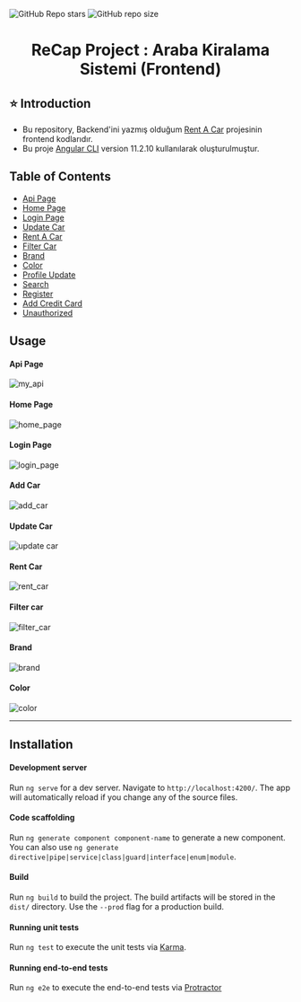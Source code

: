 ![GitHub Repo stars](https://img.shields.io/github/stars/GokhanKarakusNet/RentACar-FrontEnd?color=yellow)
![GitHub repo size](https://img.shields.io/github/repo-size/GokhanKarakusNet/RentACar-FrontEnd)


<h1 align="center">ReCap Project : Araba Kiralama Sistemi (Frontend)</h1> 

## ⭐ Introduction 
- Bu repository, Backend'ini yazmış olduğum [Rent A Car](https://github.com/GokhanKarakusNet/RentACar-BackEnd) projesinin frontend kodlarıdır.
- Bu proje [Angular CLI](https://github.com/angular/angular-cli) version 11.2.10 kullanılarak oluşturulmuştur.



## Table of Contents
- [Api Page](#api-page)
- [Home Page](#home-page)
- [Login Page](#login-page)
- [Update Car](#update-car)
- [Rent A Car](#rent-car)
- [Filter Car](#filter-car)
- [Brand](#brand)
- [Color](#color)
- [Profile Update](#profile-update)
- [Search](#search)
- [Register](#register)
- [Add Credit Card](#add-credit-card)
- [Unauthorized](#unauthorized)




## Usage

#### Api Page
![my_api](https://user-images.githubusercontent.com/79168352/117521862-b88ca380-afb8-11eb-9578-3bfba329c662.gif)


#### Home Page
![home_page](https://user-images.githubusercontent.com/79168352/117522340-76b12c80-afbb-11eb-9a8a-c4fa97b0444b.gif)


#### Login Page
![login_page](https://user-images.githubusercontent.com/79168352/117522457-2eded500-afbc-11eb-8093-23b58a69fb4d.gif)

#### Add Car
![add_car](https://user-images.githubusercontent.com/79168352/117522586-f7245d00-afbc-11eb-83dd-c6ff54a32d67.gif)

#### Update Car
![update car](https://user-images.githubusercontent.com/79168352/117524257-728a0c80-afc5-11eb-85b3-df6b48f5006a.gif)


#### Rent Car
![rent_car](https://user-images.githubusercontent.com/79168352/117524941-9bf86780-afc8-11eb-8dee-cb56b311b785.gif)



#### Filter car
![filter_car](https://user-images.githubusercontent.com/79168352/117525174-a9622180-afc9-11eb-8a37-d713b30ed772.gif)



#### Brand
![brand](https://user-images.githubusercontent.com/79168352/117525289-28eff080-afca-11eb-991b-96bb057cabec.gif)

#### Color
![color](https://user-images.githubusercontent.com/79168352/116742228-c0b87200-a9ff-11eb-8e34-64f89ab6f432.jpg)




<hr>

## Installation

#### Development server

Run `ng serve` for a dev server. Navigate to `http://localhost:4200/`. The app will automatically reload if you change any of the source files.

#### Code scaffolding

Run `ng generate component component-name` to generate a new component. You can also use `ng generate directive|pipe|service|class|guard|interface|enum|module`.

#### Build

Run `ng build` to build the project. The build artifacts will be stored in the `dist/` directory. Use the `--prod` flag for a production build.

#### Running unit tests

Run `ng test` to execute the unit tests via [Karma](https://karma-runner.github.io).

#### Running end-to-end tests

Run `ng e2e` to execute the end-to-end tests via [Protractor](http://www.protractortest.org/)


